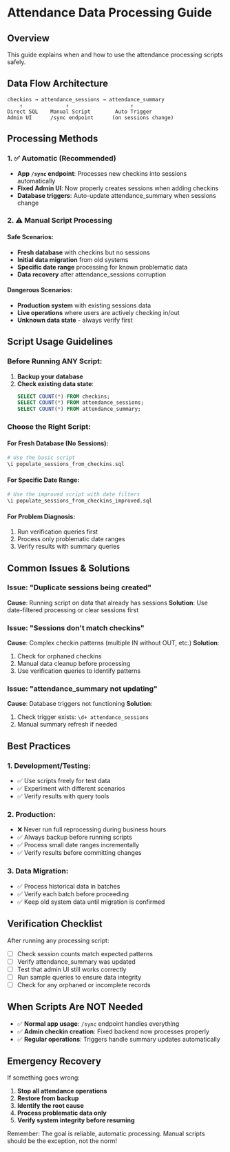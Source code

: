 # Attendance Data Processing Guide

## Overview
This guide explains when and how to use the attendance processing scripts safely.

## Data Flow Architecture

```
checkins → attendance_sessions → attendance_summary
    ↑              ↑                    ↑
Direct SQL    Manual Script        Auto Trigger
Admin UI      /sync endpoint      (on sessions change)
```

## Processing Methods

### 1. ✅ Automatic (Recommended)
- **App `/sync` endpoint**: Processes new checkins into sessions automatically
- **Fixed Admin UI**: Now properly creates sessions when adding checkins
- **Database triggers**: Auto-update attendance_summary when sessions change

### 2. ⚠️ Manual Script Processing

#### Safe Scenarios:
- **Fresh database** with checkins but no sessions
- **Initial data migration** from old systems
- **Specific date range** processing for known problematic data
- **Data recovery** after attendance_sessions corruption

#### Dangerous Scenarios:
- **Production system** with existing sessions data
- **Live operations** where users are actively checking in/out
- **Unknown data state** - always verify first

## Script Usage Guidelines

### Before Running ANY Script:
1. **Backup your database**
2. **Check existing data state**:
   ```sql
   SELECT COUNT(*) FROM checkins;
   SELECT COUNT(*) FROM attendance_sessions;
   SELECT COUNT(*) FROM attendance_summary;
   ```

### Choose the Right Script:

#### For Fresh Database (No Sessions):
```bash
# Use the basic script
\i populate_sessions_from_checkins.sql
```

#### For Specific Date Range:
```bash
# Use the improved script with date filters
\i populate_sessions_from_checkins_improved.sql
```

#### For Problem Diagnosis:
1. Run verification queries first
2. Process only problematic date ranges
3. Verify results with summary queries

## Common Issues & Solutions

### Issue: "Duplicate sessions being created"
**Cause**: Running script on data that already has sessions
**Solution**: Use date-filtered processing or clear sessions first

### Issue: "Sessions don't match checkins"
**Cause**: Complex checkin patterns (multiple IN without OUT, etc.)
**Solution**: 
1. Check for orphaned checkins
2. Manual data cleanup before processing
3. Use verification queries to identify patterns

### Issue: "attendance_summary not updating"
**Cause**: Database triggers not functioning
**Solution**:
1. Check trigger exists: `\d+ attendance_sessions`
2. Manual summary refresh if needed

## Best Practices

### 1. Development/Testing:
- ✅ Use scripts freely for test data
- ✅ Experiment with different scenarios
- ✅ Verify results with query tools

### 2. Production:
- ❌ Never run full reprocessing during business hours
- ✅ Always backup before running scripts
- ✅ Process small date ranges incrementally
- ✅ Verify results before committing changes

### 3. Data Migration:
- ✅ Process historical data in batches
- ✅ Verify each batch before proceeding
- ✅ Keep old system data until migration is confirmed

## Verification Checklist

After running any processing script:

- [ ] Check session counts match expected patterns
- [ ] Verify attendance_summary was updated
- [ ] Test that admin UI still works correctly
- [ ] Run sample queries to ensure data integrity
- [ ] Check for any orphaned or incomplete records

## When Scripts Are NOT Needed

- ✅ **Normal app usage**: `/sync` endpoint handles everything
- ✅ **Admin checkin creation**: Fixed backend now processes properly
- ✅ **Regular operations**: Triggers handle summary updates automatically

## Emergency Recovery

If something goes wrong:

1. **Stop all attendance operations**
2. **Restore from backup**
3. **Identify the root cause**
4. **Process problematic data only**
5. **Verify system integrity before resuming**

Remember: The goal is reliable, automatic processing. Manual scripts should be the exception, not the norm!

